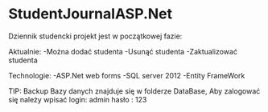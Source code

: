 # StudentJournalASP.Net

Dziennik studencki projekt jest w początkowej fazie:

Aktualnie: 
-Można dodać studenta
-Usunąć studenta
-Zaktualizować studenta

Technologie:
-ASP.Net web forms
-SQL server 2012
-Entity FrameWork

TIP:
Backup Bazy danych znajduje się w folderze DataBase, Aby zalogować się należy wpisać login: admin hasło : 123
